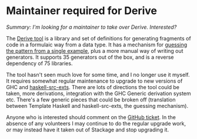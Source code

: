 # Maintainer required for Derive

_Summary: I'm looking for a maintainer to take over Derive. Interested?_

The [Derive tool](https://github.com/ndmitchell/derive) is a library and set of definitions for generating fragments of code in a formulaic way from a data type. It has a mechanism for [guessing the pattern from a single example](http://ndmitchell.com/downloads/paper-deriving_a_relationship_from_a_single_example-04_sep_2009.pdf), plus a more manual way of writing out generators. It supports 35 generators out of the box, and is a reverse dependency of 75 libraries.

The tool hasn't seen much love for some time, and I no longer use it myself. It requires somewhat regular maintenance to upgrade to new versions of GHC and [haskell-src-exts](https://hackage.haskell.org/package/haskell-src-exts). There are lots of directions the tool could be taken, more derivations, integration with the GHC Generic derivation system etc. There's a few generic pieces that could be broken off (translation between Template Haskell and haskell-src-exts, the guessing mechanism).

Anyone who is interested should comment on the [GitHub ticket](https://github.com/ndmitchell/derive/issues/6). In the absence of any volunteers I may continue to do the regular upgrade work, or may instead have it taken out of Stackage and stop upgrading it.

